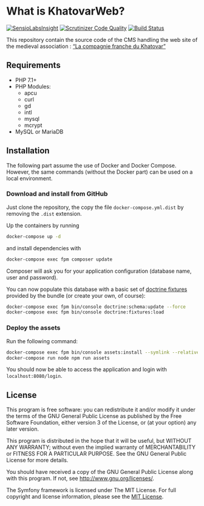 # What is KhatovarWeb?

[![SensioLabsInsight](https://insight.sensiolabs.com/projects/fac2a2f9-450c-48be-af44-d797ae4b3618/mini.png)](https://insight.sensiolabs.com/projects/fac2a2f9-450c-48be-af44-d797ae4b3618)
[![Scrutinizer Code Quality](https://scrutinizer-ci.com/g/damien-carcel/khatovar-web/badges/quality-score.png?b=master)](https://scrutinizer-ci.com/g/damien-carcel/khatovar-web/?branch=master)
[![Build Status](https://travis-ci.org/damien-carcel/khatovar-web.svg?branch=master)](https://travis-ci.org/damien-carcel/khatovar-web)

This repository contain the source code of the CMS handling the web site of the medieval association : [“La compagnie franche du Khatovar”](http://www.compagniefranchedukhatovar.fr/)

## Requirements

- PHP 7.1+
- PHP Modules:
    - apcu
    - curl
    - gd
    - intl
    - mysql
    - mcrypt
- MySQL or MariaDB

## Installation

The following part assume the use of Docker and Docker Compose. However, the same commands (without the Docker part) can be used on a local environment.

### Download and install from GitHub

Just clone the repository, the copy the file `docker-compose.yml.dist` by removing the `.dist` extension.

Up the containers by running 

```bash
docker-compose up -d
```

and install dependencies with

```bash
docker-compose exec fpm composer update
```

Composer will ask you for your application configuration (database name, user and password).

You can now populate this database with a basic set of [doctrine fixtures](https://symfony.com/doc/current/bundles/DoctrineFixturesBundle/index.html) provided by the bundle (or create your own, of course):

```bash
docker-compose exec fpm bin/console doctrine:schema:update --force
docker-compose exec fpm bin/console doctrine:fixtures:load
```

### Deploy the assets

Run the following command:

```bash
docker-compose exec fpm bin/console assets:install --symlink --relative
docker-compose run node npm run assets
```

You should now be able to access the application and login with `localhost:8080/login`.

## License

This program is free software: you can redistribute it and/or modify it under the terms of the GNU General Public License as published by the Free Software Foundation, either version 3 of the License, or (at your option) any later version.

This program is distributed in the hope that it will be useful, but WITHOUT ANY WARRANTY; without even the implied warranty of MERCHANTABILITY or FITNESS FOR A PARTICULAR PURPOSE.  See the GNU General Public License for more details.

You should have received a copy of the GNU General Public License along with this program.  If not, see <http://www.gnu.org/licenses/>.

The Symfony framework is licensed under The MIT License. For full copyright and license information, please see the [MIT License](http://www.opensource.org/licenses/mit-license.php).
